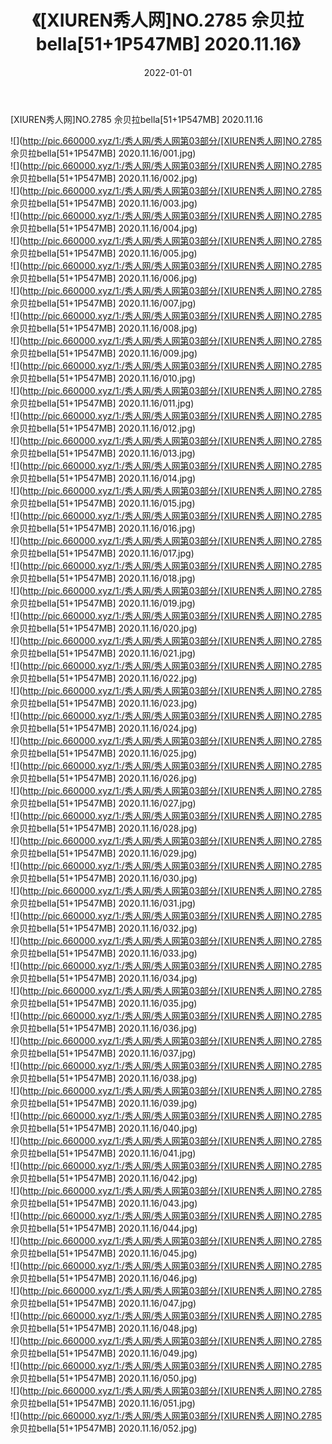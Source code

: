 ﻿---
layout: post
title:  《[XIUREN秀人网]NO.2785 佘贝拉bella[51+1P547MB] 2020.11.16》
date:   2022-01-01
img: http://pic.660000.xyz/1:/秀人网/秀人网第03部分/[XIUREN秀人网]NO.2785 佘贝拉bella[51+1P547MB] 2020.11.16/000.jpg
categories: [美女, 清纯, 唯美]
---

[XIUREN秀人网]NO.2785 佘贝拉bella[51+1P547MB] 2020.11.16

 ![](http://pic.660000.xyz/1:/秀人网/秀人网第03部分/[XIUREN秀人网]NO.2785 佘贝拉bella[51+1P547MB] 2020.11.16/001.jpg) <br>![](http://pic.660000.xyz/1:/秀人网/秀人网第03部分/[XIUREN秀人网]NO.2785 佘贝拉bella[51+1P547MB] 2020.11.16/002.jpg) <br>![](http://pic.660000.xyz/1:/秀人网/秀人网第03部分/[XIUREN秀人网]NO.2785 佘贝拉bella[51+1P547MB] 2020.11.16/003.jpg) <br>![](http://pic.660000.xyz/1:/秀人网/秀人网第03部分/[XIUREN秀人网]NO.2785 佘贝拉bella[51+1P547MB] 2020.11.16/004.jpg) <br>![](http://pic.660000.xyz/1:/秀人网/秀人网第03部分/[XIUREN秀人网]NO.2785 佘贝拉bella[51+1P547MB] 2020.11.16/005.jpg) <br>![](http://pic.660000.xyz/1:/秀人网/秀人网第03部分/[XIUREN秀人网]NO.2785 佘贝拉bella[51+1P547MB] 2020.11.16/006.jpg) <br>![](http://pic.660000.xyz/1:/秀人网/秀人网第03部分/[XIUREN秀人网]NO.2785 佘贝拉bella[51+1P547MB] 2020.11.16/007.jpg) <br>![](http://pic.660000.xyz/1:/秀人网/秀人网第03部分/[XIUREN秀人网]NO.2785 佘贝拉bella[51+1P547MB] 2020.11.16/008.jpg) <br>![](http://pic.660000.xyz/1:/秀人网/秀人网第03部分/[XIUREN秀人网]NO.2785 佘贝拉bella[51+1P547MB] 2020.11.16/009.jpg) <br>![](http://pic.660000.xyz/1:/秀人网/秀人网第03部分/[XIUREN秀人网]NO.2785 佘贝拉bella[51+1P547MB] 2020.11.16/010.jpg) <br>![](http://pic.660000.xyz/1:/秀人网/秀人网第03部分/[XIUREN秀人网]NO.2785 佘贝拉bella[51+1P547MB] 2020.11.16/011.jpg) <br>![](http://pic.660000.xyz/1:/秀人网/秀人网第03部分/[XIUREN秀人网]NO.2785 佘贝拉bella[51+1P547MB] 2020.11.16/012.jpg) <br>![](http://pic.660000.xyz/1:/秀人网/秀人网第03部分/[XIUREN秀人网]NO.2785 佘贝拉bella[51+1P547MB] 2020.11.16/013.jpg) <br>![](http://pic.660000.xyz/1:/秀人网/秀人网第03部分/[XIUREN秀人网]NO.2785 佘贝拉bella[51+1P547MB] 2020.11.16/014.jpg) <br>![](http://pic.660000.xyz/1:/秀人网/秀人网第03部分/[XIUREN秀人网]NO.2785 佘贝拉bella[51+1P547MB] 2020.11.16/015.jpg) <br>![](http://pic.660000.xyz/1:/秀人网/秀人网第03部分/[XIUREN秀人网]NO.2785 佘贝拉bella[51+1P547MB] 2020.11.16/016.jpg) <br>![](http://pic.660000.xyz/1:/秀人网/秀人网第03部分/[XIUREN秀人网]NO.2785 佘贝拉bella[51+1P547MB] 2020.11.16/017.jpg) <br>![](http://pic.660000.xyz/1:/秀人网/秀人网第03部分/[XIUREN秀人网]NO.2785 佘贝拉bella[51+1P547MB] 2020.11.16/018.jpg) <br>![](http://pic.660000.xyz/1:/秀人网/秀人网第03部分/[XIUREN秀人网]NO.2785 佘贝拉bella[51+1P547MB] 2020.11.16/019.jpg) <br>![](http://pic.660000.xyz/1:/秀人网/秀人网第03部分/[XIUREN秀人网]NO.2785 佘贝拉bella[51+1P547MB] 2020.11.16/020.jpg) <br>![](http://pic.660000.xyz/1:/秀人网/秀人网第03部分/[XIUREN秀人网]NO.2785 佘贝拉bella[51+1P547MB] 2020.11.16/021.jpg) <br>![](http://pic.660000.xyz/1:/秀人网/秀人网第03部分/[XIUREN秀人网]NO.2785 佘贝拉bella[51+1P547MB] 2020.11.16/022.jpg) <br>![](http://pic.660000.xyz/1:/秀人网/秀人网第03部分/[XIUREN秀人网]NO.2785 佘贝拉bella[51+1P547MB] 2020.11.16/023.jpg) <br>![](http://pic.660000.xyz/1:/秀人网/秀人网第03部分/[XIUREN秀人网]NO.2785 佘贝拉bella[51+1P547MB] 2020.11.16/024.jpg) <br>![](http://pic.660000.xyz/1:/秀人网/秀人网第03部分/[XIUREN秀人网]NO.2785 佘贝拉bella[51+1P547MB] 2020.11.16/025.jpg) <br>![](http://pic.660000.xyz/1:/秀人网/秀人网第03部分/[XIUREN秀人网]NO.2785 佘贝拉bella[51+1P547MB] 2020.11.16/026.jpg) <br>![](http://pic.660000.xyz/1:/秀人网/秀人网第03部分/[XIUREN秀人网]NO.2785 佘贝拉bella[51+1P547MB] 2020.11.16/027.jpg) <br>![](http://pic.660000.xyz/1:/秀人网/秀人网第03部分/[XIUREN秀人网]NO.2785 佘贝拉bella[51+1P547MB] 2020.11.16/028.jpg) <br>![](http://pic.660000.xyz/1:/秀人网/秀人网第03部分/[XIUREN秀人网]NO.2785 佘贝拉bella[51+1P547MB] 2020.11.16/029.jpg) <br>![](http://pic.660000.xyz/1:/秀人网/秀人网第03部分/[XIUREN秀人网]NO.2785 佘贝拉bella[51+1P547MB] 2020.11.16/030.jpg) <br>![](http://pic.660000.xyz/1:/秀人网/秀人网第03部分/[XIUREN秀人网]NO.2785 佘贝拉bella[51+1P547MB] 2020.11.16/031.jpg) <br>![](http://pic.660000.xyz/1:/秀人网/秀人网第03部分/[XIUREN秀人网]NO.2785 佘贝拉bella[51+1P547MB] 2020.11.16/032.jpg) <br>![](http://pic.660000.xyz/1:/秀人网/秀人网第03部分/[XIUREN秀人网]NO.2785 佘贝拉bella[51+1P547MB] 2020.11.16/033.jpg) <br>![](http://pic.660000.xyz/1:/秀人网/秀人网第03部分/[XIUREN秀人网]NO.2785 佘贝拉bella[51+1P547MB] 2020.11.16/034.jpg) <br>![](http://pic.660000.xyz/1:/秀人网/秀人网第03部分/[XIUREN秀人网]NO.2785 佘贝拉bella[51+1P547MB] 2020.11.16/035.jpg) <br>![](http://pic.660000.xyz/1:/秀人网/秀人网第03部分/[XIUREN秀人网]NO.2785 佘贝拉bella[51+1P547MB] 2020.11.16/036.jpg) <br>![](http://pic.660000.xyz/1:/秀人网/秀人网第03部分/[XIUREN秀人网]NO.2785 佘贝拉bella[51+1P547MB] 2020.11.16/037.jpg) <br>![](http://pic.660000.xyz/1:/秀人网/秀人网第03部分/[XIUREN秀人网]NO.2785 佘贝拉bella[51+1P547MB] 2020.11.16/038.jpg) <br>![](http://pic.660000.xyz/1:/秀人网/秀人网第03部分/[XIUREN秀人网]NO.2785 佘贝拉bella[51+1P547MB] 2020.11.16/039.jpg) <br>![](http://pic.660000.xyz/1:/秀人网/秀人网第03部分/[XIUREN秀人网]NO.2785 佘贝拉bella[51+1P547MB] 2020.11.16/040.jpg) <br>![](http://pic.660000.xyz/1:/秀人网/秀人网第03部分/[XIUREN秀人网]NO.2785 佘贝拉bella[51+1P547MB] 2020.11.16/041.jpg) <br>![](http://pic.660000.xyz/1:/秀人网/秀人网第03部分/[XIUREN秀人网]NO.2785 佘贝拉bella[51+1P547MB] 2020.11.16/042.jpg) <br>![](http://pic.660000.xyz/1:/秀人网/秀人网第03部分/[XIUREN秀人网]NO.2785 佘贝拉bella[51+1P547MB] 2020.11.16/043.jpg) <br>![](http://pic.660000.xyz/1:/秀人网/秀人网第03部分/[XIUREN秀人网]NO.2785 佘贝拉bella[51+1P547MB] 2020.11.16/044.jpg) <br>![](http://pic.660000.xyz/1:/秀人网/秀人网第03部分/[XIUREN秀人网]NO.2785 佘贝拉bella[51+1P547MB] 2020.11.16/045.jpg) <br>![](http://pic.660000.xyz/1:/秀人网/秀人网第03部分/[XIUREN秀人网]NO.2785 佘贝拉bella[51+1P547MB] 2020.11.16/046.jpg) <br>![](http://pic.660000.xyz/1:/秀人网/秀人网第03部分/[XIUREN秀人网]NO.2785 佘贝拉bella[51+1P547MB] 2020.11.16/047.jpg) <br>![](http://pic.660000.xyz/1:/秀人网/秀人网第03部分/[XIUREN秀人网]NO.2785 佘贝拉bella[51+1P547MB] 2020.11.16/048.jpg) <br>![](http://pic.660000.xyz/1:/秀人网/秀人网第03部分/[XIUREN秀人网]NO.2785 佘贝拉bella[51+1P547MB] 2020.11.16/049.jpg) <br>![](http://pic.660000.xyz/1:/秀人网/秀人网第03部分/[XIUREN秀人网]NO.2785 佘贝拉bella[51+1P547MB] 2020.11.16/050.jpg) <br>![](http://pic.660000.xyz/1:/秀人网/秀人网第03部分/[XIUREN秀人网]NO.2785 佘贝拉bella[51+1P547MB] 2020.11.16/051.jpg) <br>![](http://pic.660000.xyz/1:/秀人网/秀人网第03部分/[XIUREN秀人网]NO.2785 佘贝拉bella[51+1P547MB] 2020.11.16/052.jpg) <br>